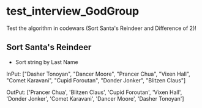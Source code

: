 # test_interview_GodGroup
Test the algorithm in codewars (Sort Santa's Reindeer and Difference of 2)!
## Sort Santa's Reindeer
- Sort string by Last Name


InPut: ["Dasher Tonoyan", "Dancer Moore", "Prancer Chua", "Vixen Hall", "Comet Karavani",  "Cupid Foroutan",  "Donder Jonker",  "Blitzen Claus"]


OutPut: ['Prancer Chua', 'Blitzen Claus', 'Cupid Foroutan', 'Vixen Hall', 'Donder Jonker', 'Comet Karavani', 'Dancer Moore', 'Dasher Tonoyan']
